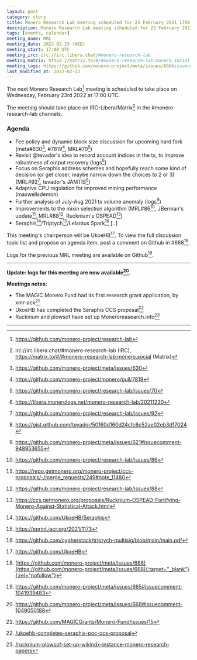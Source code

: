 ```yaml
---
layout: post
category: story
title: Monero Research Lab meeting scheduled for 23 February 2021 1700 UTC
description: Monero Research Lab meeting scheduled for 23 February 2021 1700 UTC on irc/Matrix channels.
tags: [events, calendar]
meeting_name: MRL
meeting_date: 2022-02-23 (WED)
meeting_start: 17:00 UTC
meeting_irc: irc://irc.libera.chat/#monero-research-lab
meeting_matrix: https://matrix.to/#/#monero-research-lab:monero.social
meeting_logs: https://github.com/monero-project/meta/issues/668#issuecomment-1049050188
last_modified_at: 2022-02-23
---
```


The next Monero Research Lab[^1] meeting is scheduled to take place on Wednesday, February 23rd 2022 at 17:00 UTC.

The meeting should take place on IRC-Libera/Matrix[^2] in the #monero-research-lab channels.

### Agenda

- Fee policy and dynamic block size discussion for upcoming hard fork (meta#630[^3], #7819[^4], MRL#70[^5])
- Revisit @tevador's idea to record account indices in the tx, to improve robustness of output recovery (logs[^6])
- Focus on Seraphis address schemes and hopefully reach some kind of decision (or get closer, maybe narrow down the choices to 2 or 3) (MRL#92[^7], tevador's JAMTIS[^8])
- Adaptive CPU regulation for improved mining performance (maxwellsdemon)
- Further analysis of July-Aug 2021 tx volume anomaly (logs[^9])
- Improvements to the mixin selection algorithm (MRL#86[^10], JBerman's update[^11], MRL#88[^12], Rucknium's OSPEAD[^13]) 
- Seraphis[^14]/Triptych[^15]/Lelantus Spark[^16]
[..]

This meeting's chairperson will be UkoeHB[^17]. To view the full discussion topic list and propose an agenda item, post a comment on Github in #668[^18].

Logs for the previous MRL meeting are available on Github[^19].

---

**Update: logs for this meeting are now available[^20].**

**Meetings notes:**

- The MAGIC Monero Fund had its first research grant application, by xmr-ack[^21]
- UkoeHB has completed the Seraphis CCS proposal[^22]
- Rucknium and plowsof have set up Moneroreasearch.info[^23]

---

[^1]: https://github.com/monero-project/research-lab
[^2]: irc://irc.libera.chat/#monero-research-lab (IRC), https://matrix.to/#/#monero-research-lab:monero.social (Matrix)
[^3]: https://github.com/monero-project/meta/issues/630
[^4]: https://github.com/monero-project/monero/pull/7819
[^5]: https://github.com/monero-project/research-lab/issues/70
[^6]: https://libera.monerologs.net/monero-research-lab/20211230
[^7]: https://github.com/monero-project/research-lab/issues/92
[^8]: https://gist.github.com/tevador/50160d160d24cfc6c52ae02eb3d17024
[^9]: https://github.com/monero-project/meta/issues/621#issuecomment-948953655
[^10]: https://github.com/monero-project/research-lab/issues/86
[^11]: https://repo.getmonero.org/monero-project/ccs-proposals/-/merge_requests/249#note_11480
[^12]: https://github.com/monero-project/research-lab/issues/88
[^13]: https://ccs.getmonero.org/proposals/Rucknium-OSPEAD-Fortifying-Monero-Against-Statistical-Attack.html
[^14]: https://github.com/UkoeHB/Seraphis
[^15]: https://eprint.iacr.org/2021/1173
[^16]: https://github.com/cypherstack/triptych-multisig/blob/main/main.pdf
[^17]: https://github.com/UkoeHB
[^18]: [https://github.com/monero-project/meta/issues/668](https://github.com/monero-project/meta/issues/668){:target="_blank"}{:rel="nofollow"}
[^19]: https://github.com/monero-project/meta/issues/665#issuecomment-1041939483
[^20]: https://github.com/monero-project/meta/issues/668#issuecomment-1049050188
[^21]: https://github.com/MAGICGrants/Monero-Fund/issues/15
[^22]: [/ukoehb-completes-seraphis-poc-ccs-proposal](/ukoehb-completes-seraphis-poc-ccs-proposal)
[^23]: [/rucknium-plowsof-set-up-wikindx-instance-monero-research-papers](/rucknium-plowsof-set-up-wikindx-instance-monero-research-papers)
